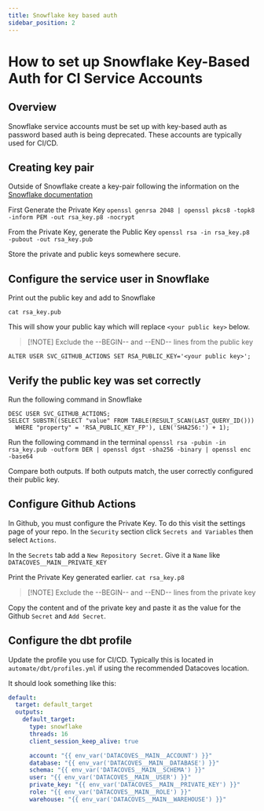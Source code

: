 ```yaml
---
title: Snowflake key based auth
sidebar_position: 2
---
```


# How to set up Snowflake Key-Based Auth for CI Service Accounts

## Overview

Snowflake service accounts must be set up with key-based auth as password based auth is being deprecated. These accounts are typically used for CI/CD.

## Creating key pair

Outside of Snowflake create a key-pair following the information on the [Snowflake documentation](https://docs.snowflake.com/en/user-guide/key-pair-auth)

First Generate the Private Key
`openssl genrsa 2048 | openssl pkcs8 -topk8 -inform PEM -out rsa_key.p8 -nocrypt`

From the Private Key, generate the Public Key
`openssl rsa -in rsa_key.p8 -pubout -out rsa_key.pub`

Store the private and public keys somewhere secure.

## Configure the service user in Snowflake

Print out the public key and add to Snowflake

`cat rsa_key.pub`

This will show your public kay which will replace `<your public key>` below.

>[!NOTE] Exclude the --BEGIN-- and --END-- lines from the public key

`ALTER USER SVC_GITHUB_ACTIONS SET RSA_PUBLIC_KEY='<your public key>';`

## Verify the public key was set correctly

Run the following command in Snowflake
```
DESC USER SVC_GITHUB_ACTIONS;
SELECT SUBSTR((SELECT "value" FROM TABLE(RESULT_SCAN(LAST_QUERY_ID()))
  WHERE "property" = 'RSA_PUBLIC_KEY_FP'), LEN('SHA256:') + 1);
```

Run the following command in the terminal
`openssl rsa -pubin -in rsa_key.pub -outform DER | openssl dgst -sha256 -binary | openssl enc -base64`

Compare both outputs. If both outputs match, the user correctly configured their public key.

## Configure Github Actions

In Github, you must configure the Private Key. To do this visit the settings page of your repo. In the `Security` section click `Secrets and Variables` then select `Actions`.

In the  `Secrets` tab add a `New Repository Secret`.
Give it a `Name` like `DATACOVES__MAIN__PRIVATE_KEY`

Print the Private Key generated earlier.
`cat rsa_key.p8`
 
>[!NOTE] Exclude the --BEGIN-- and --END-- lines from the private key

Copy the content and of the private key and paste it as the value for the Github `Secret` and `Add Secret`.
 
## Configure the dbt profile

Update the profile you use for CI/CD. Typically this is located in `automate/dbt/profiles.yml` if using the recommended Datacoves location.

It should look something like this:

```yaml
default:
  target: default_target
  outputs:
    default_target:
      type: snowflake
      threads: 16
      client_session_keep_alive: true

      account: "{{ env_var('DATACOVES__MAIN__ACCOUNT') }}"
      database: "{{ env_var('DATACOVES__MAIN__DATABASE') }}"
      schema: "{{ env_var('DATACOVES__MAIN__SCHEMA') }}"
      user: "{{ env_var('DATACOVES__MAIN__USER') }}"
      private_key: "{{ env_var('DATACOVES__MAIN__PRIVATE_KEY') }}"
      role: "{{ env_var('DATACOVES__MAIN__ROLE') }}"
      warehouse: "{{ env_var('DATACOVES__MAIN__WAREHOUSE') }}"
```  
